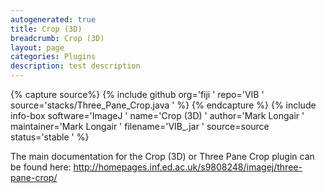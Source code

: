 ```yaml
---
autogenerated: true
title: Crop (3D)
breadcrumb: Crop (3D)
layout: page
categories: Plugins
description: test description
---
```



{% capture source%}
{% include github org='fiji ' repo='VIB ' source='stacks/Three\_Pane\_Crop.java ' %}
{% endcapture %}
{% include info-box software='ImageJ ' name='Crop (3D) ' author='Mark Longair ' maintainer='Mark Longair ' filename='VIB\_.jar ' source=source status='stable ' %}

The main documentation for the Crop (3D) or Three Pane Crop plugin can be found here: http://homepages.inf.ed.ac.uk/s9808248/imagej/three-pane-crop/


